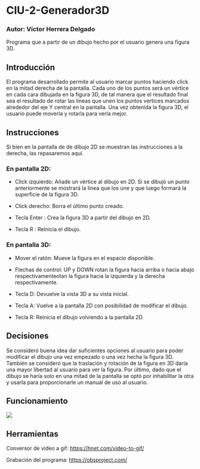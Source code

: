 # CIU-2-Generador3D
### Autor: Víctor Herrera Delgado  

Programa que a partir de un dibujo hecho por el usuario genera una figura 3D.

## Introducción 
El programa desarrollado permite al usuario marcar puntos haciendo click en la mitad derecha de la pantalla. Cada uno de los puntos será un vértice en cada cara dibujada en la figura 3D, de tal manera que el resultado final sea el resultado de rotar las lineas que unen los puntos vertices marcados alrededor del eje Y central en la pantalla. 
Una vez obtenida la figura 3D, el usuario puede moverla y rotarla para verla mejor.

## Instrucciones
Si bien en la pantalla de de dibujo 2D se muestran las instrucciones a la derecha, las repasaremos aquí.
### En pantalla 2D:
- Click izquierdo: Añade un vértice al dibujo en 2D. Si se dibujó un punto anteriormente se mostrará la linea que los une y que luego formará la superficie de la figura 3D.
- Click derecho: Borra el último punto creado.


- Tecla Enter : Crea la figura 3D a partir del dibujo en 2D.
- Tecla R : Reinicia el dibujo.

### En pantalla 3D:
- Mover el ratón: Mueve la figura en el espacio disponible.
- Flechas de control: UP y DOWN rotan la figura hacia arriba o hacia abajo respectivamenteotan la figura hacia la izquierda y la derecha respectivamente.
- Tecla D: Devuelve la vista 3D a su vista inicial.

- Tecla A: Vuelve a la pantalla 2D con posibilidad de modificar el dibujo.
- Tecla R: Reinicia el dibujo volviendo a la pantalla 2D.


## Decisiones
Se consideró buena idea dar suficientes opciones al usuario para poder modificar el dibujo una vez empezado o una vez hecha la figura 3D. También se consideró que la traslación y rotación de la figura en 3D daría una mayor libertad al usuario para ver la figura.
Por último, dado que el dibujo se haría solo en una mitad de la pantalla se optó por inhabilitar la otra y usarla para proporcionarle un manual de uso al usuario.


## Funcionamiento
![](Practica2.gif)

## Herramientas

Conversor de video a gif:
https://hnet.com/video-to-gif/

Grabación del programa:
https://obsproject.com/
